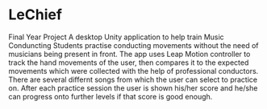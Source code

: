 # LeChief
Final Year Project
A desktop Unity application to help train Music Conduncting Students practise conducting movements without the need of musicians being present in front. The app uses Leap Motion controller to track the hand movements of the user, then compares it to the expected movements which were collected with the help of professional conductors. There are several differnt songs from which the user can select to practice on. After each practice session the user is shown his/her score and he/she can progress onto further levels if that score is good enough.
